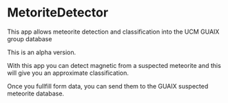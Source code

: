 # MetoriteDetector
This app allows meteorite detection and classification into the UCM GUAIX group database

This is an alpha version.

With this app you can detect magnetic from a suspected meteorite and this will give you an approximate classification.

Once you fullfill form data, you can send them to the GUAIX suspected meteorite database.
